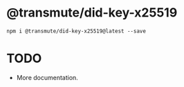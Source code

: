 # @transmute/did-key-x25519

```
npm i @transmute/did-key-x25519@latest --save
```

# TODO

- More documentation.
